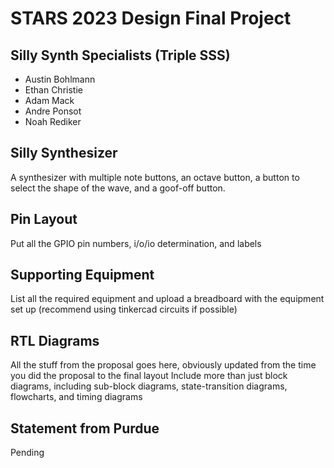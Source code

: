 # STARS 2023 Design Final Project

## Silly Synth Specialists (Triple SSS)
* Austin Bohlmann
* Ethan Christie
* Adam Mack
* Andre Ponsot
* Noah Rediker

## Silly Synthesizer
A synthesizer with multiple note buttons, an octave button, a button to select the shape of the wave, and a goof-off button.

## Pin Layout
Put all the GPIO pin numbers, i/o/io determination, and labels

## Supporting Equipment
List all the required equipment and upload a breadboard with the equipment set up (recommend using tinkercad circuits if possible)

## RTL Diagrams
All the stuff from the proposal goes here, obviously updated from the time you did the proposal to the final layout
Include more than just block diagrams, including sub-block diagrams, state-transition diagrams, flowcharts, and timing diagrams

## Statement from Purdue
Pending
